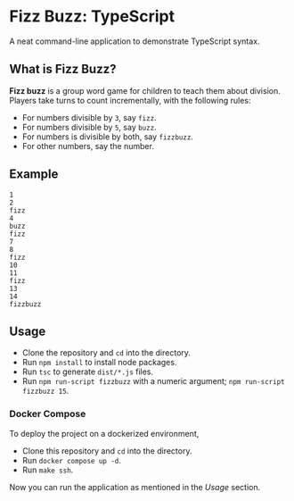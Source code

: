 # Fizz Buzz: TypeScript

A neat command-line application to demonstrate TypeScript syntax.

## What is Fizz Buzz?

**Fizz buzz** is a group word game for children to teach them about division.
Players take turns to count incrementally, with the following rules:

* For numbers divisible by `3`, say `fizz`.
* For numbers divisible by `5`, say `buzz`.
* For numbers is divisible by both, say `fizzbuzz`.
* For other numbers, say the number.

## Example

```
1
2
fizz
4
buzz
fizz
7
8
fizz
10
11
fizz
13
14
fizzbuzz
```

## Usage

* Clone the repository and `cd` into the directory.
* Run `npm install` to install node packages.
* Run `tsc` to generate `dist/*.js` files.
* Run `npm run-script fizzbuzz` with a numeric argument; `npm run-script fizzbuzz 15`.

### Docker Compose

To deploy the project on a dockerized environment,

* Clone this repository and `cd` into the directory.
* Run `docker compose up -d`.
* Run `make ssh`.

Now you can run the application as mentioned in the _Usage_ section.